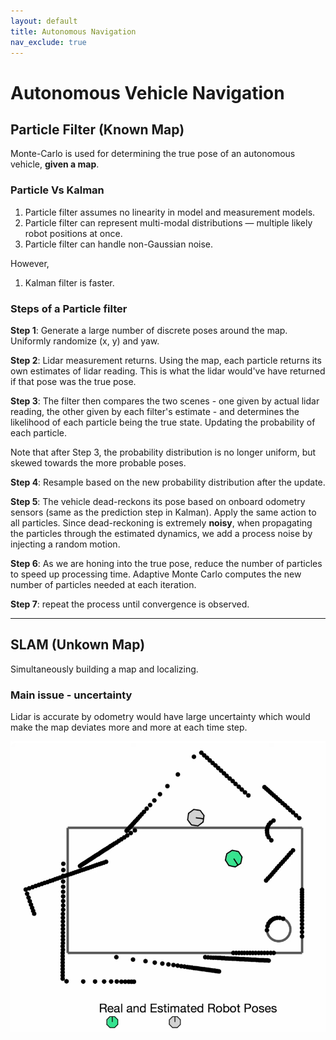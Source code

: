 ```yaml
---
layout: default
title: Autonomous Navigation
nav_exclude: true
---
```


# Autonomous Vehicle Navigation

## Particle Filter (Known Map)
Monte-Carlo is used for determining the true pose of an autonomous vehicle, **given a map**.

### Particle Vs Kalman

1. Particle filter assumes no linearity in model and measurement models.
2. Particle filter can represent multi-modal distributions — multiple likely robot positions at once.
3. Particle filter can handle non-Gaussian noise.

However,
1. Kalman filter is faster.

### Steps of a Particle filter

**Step 1**: Generate a large number of discrete poses around the map. Uniformly randomize (x, y) and yaw.

**Step 2**: Lidar measurement returns. Using the map, each particle returns its own estimates of lidar reading. This is what the lidar would've have returned if that pose was the true pose.

**Step 3**: The filter then compares the two scenes - one given by actual lidar reading, the other given by each filter's estimate - and determines the likelihood of each particle being the true state. Updating the probability of each particle.

Note that after Step 3, the probability distribution is no longer uniform, but skewed towards the more probable poses.

**Step 4**: Resample based on the new probability distribution after the update.

**Step 5**: The vehicle dead-reckons its pose based on onboard odometry sensors (same as the prediction step in Kalman). Apply the same action to all particles. Since dead-reckoning is extremely **noisy**, when propagating the particles through the estimated dynamics, we add a process noise by injecting a random motion.

**Step 6**: As we are honing into the true pose, reduce the number of particles to speed up processing time. Adaptive Monte Carlo computes the new number of particles needed at each iteration.

**Step 7**: repeat the process until convergence is observed.

---

## SLAM (Unkown Map)
Simultaneously building a map and localizing.

### Main issue - uncertainty
Lidar is accurate by odometry would have large uncertainty which would make the map deviates more and more at each time step.

![SLAM Issue](../figures/slam_issues.png)